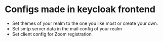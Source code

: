 # Configs made in keycloak frontend

- Set themes of your realm to the one you like most or create your own.
- Set smtp server data in the mail config of your realm
- Set client config for Zoom registration
